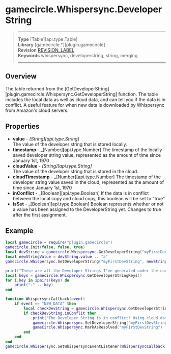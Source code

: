 # gamecircle.Whispersync.DeveloperString

> --------------------- ------------------------------------------------------------------------------------------
> __Type__              [Table][api.type.Table]  
> __Library__           [gamecircle.*][plugin.gamecircle]  
> __Revision__          [REVISION_LABEL](REVISION_URL)  
> __Keywords__          whispersync, developerstring, string, merging  
> --------------------- ------------------------------------------------------------------------------------------

## Overview
The table returned from the [GetDeveloperString][plugin.gamecircle.Whispersync.GetDeveloperString] function. The table includes the local data as well as cloud data, and can tell you if the data is in conflict. A useful feature for when new data is downloaded by Whispersync from Amazon's cloud servers. 
	
## Properties
- __value__ - _[String][api.type.String]_  
	The value of the developer string that is stored locally.
- __timestamp__ - _[Number][api.type.Number]
	The timestamp of the locally saved developer string value, represented as the amount of time since January 1st, 1970
- __cloudValue__ - _[String][api.type.String]_  
	The value of the developer string that is stored in the cloud.
- __cloudTimestamp__ - _[Number][api.type.Number]
	The timestamp of the developer string value saved in the cloud, represented as the amount of time since January 1st, 1970 
- __inConflict__ - _[Boolean][api.type.Boolean]
	If the data is in conflict between the local copy and cloud copy, this boolean will be set to "true"
- __isSet__ - _[Boolean][api.type.Boolean]
	Boolean represents whether or not a value has been assigned to the DeveloperString yet. Changes to true after the first assignment. 
	
## Example
 
``````lua  
local gamecircle = require("plugin.gamecircle")  
gamecircle.Init(false, false, true)   
local devString = gamecircle.Whispersync.GetDeveloperString("myFirstDevString")  
local newStringValue = devString.value .. "a"  
gamecircle.Whispersync.SetDeveloperString("myFirstDevString", newStringValue)  

print("These are all the Developer Strings I've generated under the current GameData set of Whispersync.")  
local keys = gamecircle.Whispersync.GetDeveloperStringKeys()  
for i,key in ipairs(keys) do  
	print("-" .. key)  
end  

function WhispersyncCallback(event)  
	if event == "NEW_DATA" then  
		local checkDevString = gamecircle.Whispersync.GetDeveloperString("myFirstDevString")  
		if checkDevString.inConflit then  
			print("The Developer String is in conflict! Using cloud data and marking as resolved")  
			gamecircle.Whispersync.SetDeveloperString("myFirstDevString", checkDevString.cloudValue)  
			gameCircle.Whispersync.MarkAsResolved("myFirstDevString")  
		end  
	end  
end  
gamecircle.Whispersync.SetWhispersyncEventListener(WhispersyncCallback) 
``````